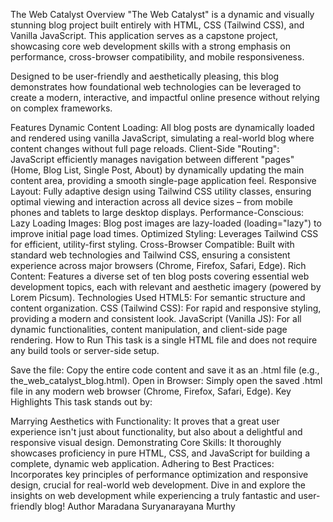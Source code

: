 The Web Catalyst Overview "The Web Catalyst" is a dynamic and visually stunning blog project built entirely with HTML, CSS (Tailwind CSS), and Vanilla JavaScript. This application serves as a capstone project, showcasing core web development skills with a strong emphasis on performance, cross-browser compatibility, and mobile responsiveness.

Designed to be user-friendly and aesthetically pleasing, this blog demonstrates how foundational web technologies can be leveraged to create a modern, interactive, and impactful online presence without relying on complex frameworks.

Features Dynamic Content Loading: All blog posts are dynamically loaded and rendered using vanilla JavaScript, simulating a real-world blog where content changes without full page reloads. Client-Side "Routing": JavaScript efficiently manages navigation between different "pages" (Home, Blog List, Single Post, About) by dynamically updating the main content area, providing a smooth single-page application feel. Responsive Layout: Fully adaptive design using Tailwind CSS utility classes, ensuring optimal viewing and interaction across all device sizes – from mobile phones and tablets to large desktop displays. Performance-Conscious: Lazy Loading Images: Blog post images are lazy-loaded (loading="lazy") to improve initial page load times. Optimized Styling: Leverages Tailwind CSS for efficient, utility-first styling. Cross-Browser Compatible: Built with standard web technologies and Tailwind CSS, ensuring a consistent experience across major browsers (Chrome, Firefox, Safari, Edge). Rich Content: Features a diverse set of ten blog posts covering essential web development topics, each with relevant and aesthetic imagery (powered by Lorem Picsum). Technologies Used HTML5: For semantic structure and content organization. CSS (Tailwind CSS): For rapid and responsive styling, providing a modern and consistent look. JavaScript (Vanilla JS): For all dynamic functionalities, content manipulation, and client-side page rendering. How to Run This task is a single HTML file and does not require any build tools or server-side setup.

Save the file: Copy the entire code content and save it as an .html file (e.g., the_web_catalyst_blog.html). Open in Browser: Simply open the saved .html file in any modern web browser (Chrome, Firefox, Safari, Edge). Key Highlights This task stands out by:

Marrying Aesthetics with Functionality: It proves that a great user experience isn't just about functionality, but also about a delightful and responsive visual design. Demonstrating Core Skills: It thoroughly showcases proficiency in pure HTML, CSS, and JavaScript for building a complete, dynamic web application. Adhering to Best Practices: Incorporates key principles of performance optimization and responsive design, crucial for real-world web development. Dive in and explore the insights on web development while experiencing a truly fantastic and user-friendly blog! Author Maradana Suryanarayana Murthy